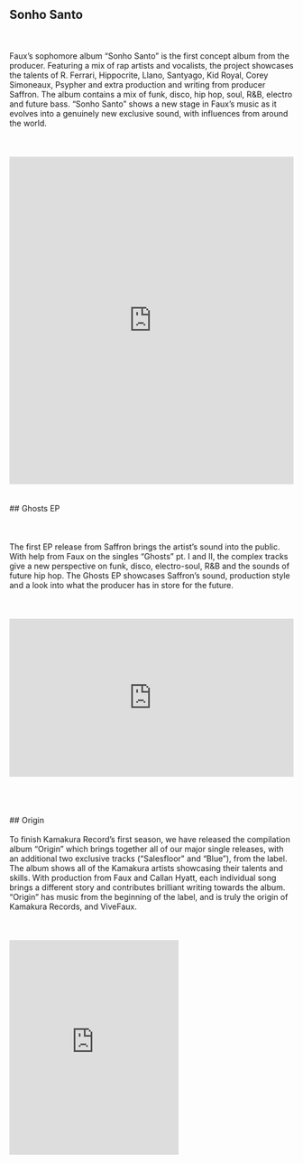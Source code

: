 ## Sonho Santo
</br>
</br>
Faux’s sophomore album “Sonho Santo” is the first concept album from the producer. Featuring a mix of rap artists and vocalists, the project showcases the talents of R. Ferrari, Hippocrite, Llano, Santyago, Kid Royal, Corey Simoneaux, Psypher and extra production and writing from producer Saffron. The album contains a mix of funk, disco, hip hop, soul, R&B, electro and future bass. “Sonho Santo” shows a new stage in Faux’s music as it evolves into a genuinely new exclusive sound, with influences from around the world.
</br>
</br>
</br>
</br>
<div className='iframe-container'>
  <iframe src="https://open.spotify.com/embed/album/58A8LBbGnGfOo9PhUENxvc" width="100%" height="580" frameborder="0" allowtransparency="true"></iframe>
</div>
<div class="tidal-embed" data-type="a" data-id="63927767"></div>
</br>
</br>
## Ghosts EP
</br>
</br>
</br>
</br>
The first EP release from Saffron brings the artist’s sound into the public. With help from Faux on the singles “Ghosts” pt. I and II, the complex tracks give a new perspective on funk, disco, electro-soul, R&B and the sounds of future hip hop. The Ghosts EP showcases Saffron’s sound, production style and a look into what the producer has in store for the future.
</br>
</br>
</br>
</br>
<div className='iframe-container'>
  <iframe src="https://open.spotify.com/embed/album/1QXFaPDRTOb85iVR9PX0ky" width="100%" height="280" frameborder="0" allowtransparency="true"></iframe>
</div>
<div class="tidal-embed" data-type="a" data-id="67642982"></div>
</br>
</br>
</br>
</br>
## Origin
</br>
</br>
To finish Kamakura Record’s first season, we have released the compilation album “Origin” which brings together all of our major single releases, with an additional two exclusive tracks (“Salesfloor" and “Blue”), from the label. The album shows all of the Kamakura artists showcasing their talents and skills. With production from Faux and Callan Hyatt, each individual song brings a different story and contributes brilliant writing towards the album. “Origin” has music from the beginning of the label, and is truly the origin of Kamakura Records, and ViveFaux.
</br>
</br>
</br>
</br>
<div className='iframe-container'>
  <iframe src="https://open.spotify.com/embed/album/7zUX1w4MfJdLWFhUv0JpDY" width="300" height="380" frameborder="0" allowtransparency="true"></iframe>
</div>
<div class="tidal-embed" data-type="a" data-id="73741169"></div>
</br>
</br>
